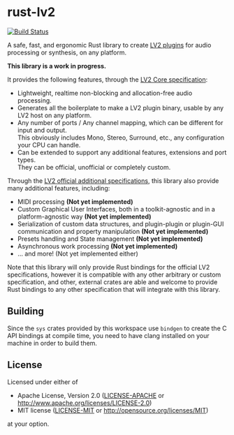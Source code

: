 # rust-lv2

[![Build Status](https://travis-ci.org/rustaudio/rust-lv2.svg?branch=master)](https://travis-ci.org/rustaudio/rust-lv2)

A safe, fast, and ergonomic Rust library to create [LV2 plugins](http://lv2plug.in/) for audio processing or synthesis,
on any platform.

**This library is a work in progress.**

It provides the following features, through the [LV2 Core specification](http://lv2plug.in/ns/lv2core/lv2core.html):

* Lightweight, realtime non-blocking and allocation-free audio processing.
* Generates all the boilerplate to make a LV2 plugin binary, usable by any LV2 host on any platform.
* Any number of ports / Any channel mapping, which can be different for input and output.  
  This obviously includes Mono, Stereo, Surround, etc., any configuration your CPU can handle.
* Can be extended to support any additional features, extensions and port types.  
  They can be official, unofficial or completely custom.

Through the [LV2 official additional specifications](http://lv2plug.in/ns/), this library also provide many
additional features, including:

* MIDI processing **(Not yet implemented)**
* Custom Graphical User Interfaces, both in a toolkit-agnostic and in a platform-agnostic way **(Not yet implemented)**
* Serialization of custom data structures, and plugin-plugin or plugin-GUI communication and property manipulation **(Not yet implemented)**
* Presets handling and State management **(Not yet implemented)**
* Asynchronous work processing **(Not yet implemented)**
* … and more! (Not yet implemented either)

Note that this library will only provide Rust bindings for the official LV2 specifications, however it is compatible
with any other arbitrary or custom specification, and other, external crates are able and welcome to provide Rust bindings
to any other specification that will integrate with this library.

## Building

Since the `sys` crates provided by this workspace use `bindgen` to create the C API bindings at compile time, you need to have clang installed on your machine in order to build them.

## License

Licensed under either of

 * Apache License, Version 2.0
   ([LICENSE-APACHE](LICENSE-APACHE) or http://www.apache.org/licenses/LICENSE-2.0)
 * MIT license
   ([LICENSE-MIT](LICENSE-MIT) or http://opensource.org/licenses/MIT)

at your option.
